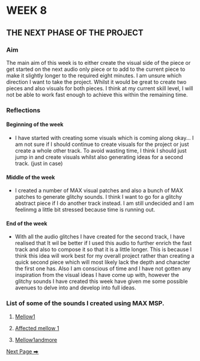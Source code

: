 # WEEK 8 

## THE NEXT PHASE OF THE PROJECT 

### Aim

The main aim of this week is to either create the visual side of the piece or get started on the next audio only piece or to add to the current piece to make it slightly longer to the required eight minutes. I am unsure which direction I want to take the project. Whilst it would be great to create two pieces and also visuals for both pieces. I think at my current skill level, I will not be able to work fast enough to achieve this within the remaining time. 

### Reflections

#### Beginning of the week 

- I have started with creating some visuals which is coming along okay... I am not sure if I should continue to create visuals for the project or just create a whole other track. To avoid wasting time, I think I should just jump in and create visuals whilst also generating ideas for a second track.  (just in case) 

#### Middle of the week 

- I created a number of MAX visual patches and also a bunch of MAX patches to generate glitchy sounds. I think I want to go for a glitchy abstract piece if I do another track instead. I am still undecided and I am feelinmg a little bit stressed because time is running out.

#### End of the week 

- With all the audio glitches I have created for the second track, I have realised that It wil be better if I used this audio to further enrich the fast track and also to compose it so that it is a little longer. This is because I think this idea will work best for my overall project rather than creating a quick second piece which will most likely lack the depth and character the first one has. Also I am conscious of time and I have not gotten any inspiration from the visual ideas I have come up with, however the glitchy sounds I have created this week have given me some possible avenues to delve into and develop into full ideas. 

### List of some of the sounds I created using MAX MSP. 

1. [Mellow1](https://soundcloud.com/2504822k/mellow1?si=29480f3de1e04a92ada51a24196cb3c9&utm_source=clipboard&utm_medium=text&utm_campaign=social_sharing) 

2. [Affected mellow 1](https://soundcloud.com/2504822k/affectedmellow1?si=29480f3de1e04a92ada51a24196cb3c9&utm_source=clipboard&utm_medium=text&utm_campaign=social_sharing) 

3. [Mellow1andmore](https://soundcloud.com/2504822k/mellow1andmore?si=29480f3de1e04a92ada51a24196cb3c9&utm_source=clipboard&utm_medium=text&utm_campaign=social_sharing) 


  [Next Page ⮕](https://2504822k.github.io/mysonicartsdocumentation.io/Week9.html)
